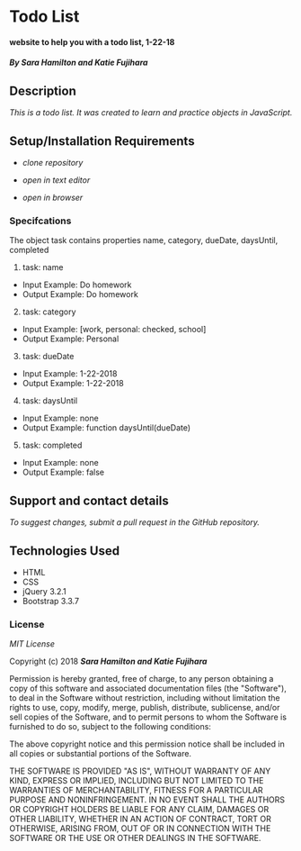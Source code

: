 # Todo List

#### website to help you with a todo list, 1-22-18

#### _By Sara Hamilton and Katie Fujihara_

## Description

_This is a todo list.  It was created to learn and practice objects in JavaScript._

## Setup/Installation Requirements

* _clone repository_

* _open in text editor_

* _open in browser_

### Specifcations
The object task contains properties name, category, dueDate, daysUntil, completed

1. task: name
* Input Example: Do homework
* Output Example: Do homework

2. task: category
* Input Example: [work, personal: checked, school]
* Output Example: Personal

3. task: dueDate
* Input Example: 1-22-2018
* Output Example: 1-22-2018

4. task: daysUntil
* Input Example: none
* Output Example: function daysUntil(dueDate)

5. task: completed
* Input Example: none
* Output Example: false

## Support and contact details

_To suggest changes, submit a pull request in the GitHub repository._

## Technologies Used

* HTML
* CSS
* jQuery 3.2.1
* Bootstrap 3.3.7

### License

*MIT License*

Copyright (c) 2018 **_Sara Hamilton and Katie Fujihara_**

Permission is hereby granted, free of charge, to any person obtaining a copy
of this software and associated documentation files (the "Software"), to deal
in the Software without restriction, including without limitation the rights
to use, copy, modify, merge, publish, distribute, sublicense, and/or sell
copies of the Software, and to permit persons to whom the Software is
furnished to do so, subject to the following conditions:

The above copyright notice and this permission notice shall be included in all
copies or substantial portions of the Software.

THE SOFTWARE IS PROVIDED "AS IS", WITHOUT WARRANTY OF ANY KIND, EXPRESS OR
IMPLIED, INCLUDING BUT NOT LIMITED TO THE WARRANTIES OF MERCHANTABILITY,
FITNESS FOR A PARTICULAR PURPOSE AND NONINFRINGEMENT. IN NO EVENT SHALL THE
AUTHORS OR COPYRIGHT HOLDERS BE LIABLE FOR ANY CLAIM, DAMAGES OR OTHER
LIABILITY, WHETHER IN AN ACTION OF CONTRACT, TORT OR OTHERWISE, ARISING FROM,
OUT OF OR IN CONNECTION WITH THE SOFTWARE OR THE USE OR OTHER DEALINGS IN THE
SOFTWARE.
